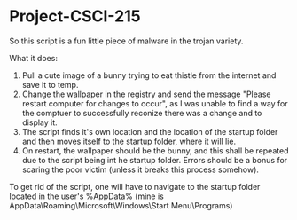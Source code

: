 # Project-CSCI-215
So this script is a fun little piece of malware in the trojan variety.

What it does:
1) Pull a cute image of a bunny trying to eat thistle from the internet and save it to temp.
2) Change the wallpaper in the registry and send the message "Please restart computer for
changes to occur", as I was unable to find a way for the comptuer to successfully reconize
there was a change and to display it.
3) The script finds it's own location and the location of the startup folder and then moves
itself to the startup folder, where it will lie.
4) On restart, the wallpaper should be the bunny, and this shall be repeated due to the
script being int he startup folder. Errors should be a bonus for scaring the poor victim
(unless it breaks this process somehow).

To get rid of the script, one will have to navigate to the startup folder located in the
user's %AppData% (mine is AppData\Roaming\Microsoft\Windows\Start Menu\Programs)
